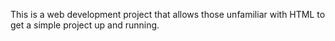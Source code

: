 
This is a web development project that allows those unfamiliar with HTML to get a simple project up and running.
